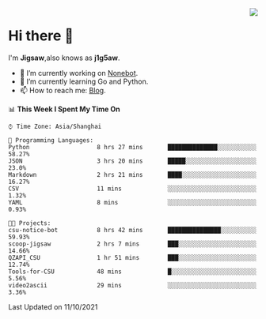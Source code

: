 <a href="#">
  <img align="right" src="https://github-readme-stats.vercel.app/api?username=j1g5awi&count_private=true&show_icons=true&title_color=80070B&text_color=B3B3B3&bg_color=212121&icon_color=80070B" />
</a>

# Hi there 👋

I'm **Jigsaw**,also knows as **j1g5aw**.

- 🔭 I’m currently working on [Nonebot](https://github.com/nonebot).
- 🌱 I’m currently learning Go and Python.
- 📫 How to reach me: [Blog](https://blog.maddestroyer.xyz/).

<!--START_SECTION:waka-->
📊 **This Week I Spent My Time On** 

```text
⌚︎ Time Zone: Asia/Shanghai

💬 Programming Languages: 
Python                   8 hrs 27 mins       ██████████████░░░░░░░░░░░   58.27% 
JSON                     3 hrs 20 mins       █████░░░░░░░░░░░░░░░░░░░░   23.0% 
Markdown                 2 hrs 21 mins       ████░░░░░░░░░░░░░░░░░░░░░   16.27% 
CSV                      11 mins             ░░░░░░░░░░░░░░░░░░░░░░░░░   1.32% 
YAML                     8 mins              ░░░░░░░░░░░░░░░░░░░░░░░░░   0.93%

🐱‍💻 Projects: 
csu-notice-bot           8 hrs 42 mins       ███████████████░░░░░░░░░░   59.93% 
scoop-jigsaw             2 hrs 7 mins        ███░░░░░░░░░░░░░░░░░░░░░░   14.66% 
QZAPI_CSU                1 hr 51 mins        ███░░░░░░░░░░░░░░░░░░░░░░   12.74% 
Tools-for-CSU            48 mins             █░░░░░░░░░░░░░░░░░░░░░░░░   5.56% 
video2ascii              29 mins             ░░░░░░░░░░░░░░░░░░░░░░░░░   3.36%

```


 Last Updated on 11/10/2021
<!--END_SECTION:waka-->
